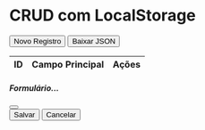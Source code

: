 <html lang="pt-br">
<head>
  <meta charset="UTF-8" />
  <meta name="viewport" content="width=device-width, initial-scale=1.0"/>
  <title>CRUD LocalStorage</title>
  <link href="https://cdn.jsdelivr.net/npm/bootstrap@5.3.0/dist/css/bootstrap.min.css" rel="stylesheet"/>
</head>
<body class="p-4">
  <h1>CRUD com LocalStorage</h1>

  <button class="btn btn-primary mb-3" onclick="crud.showForm()">Novo Registro</button>
  <button class="btn btn-secondary mb-3" onclick="crud.download()">Baixar JSON</button>

  <table class="table table-striped">
    <thead>
      <tr>
        <th>ID</th>
        <th>Campo Principal</th>
        <th>Ações</th>
      </tr>
    </thead>
    <tbody id="crud-list"></tbody>
  </table>

  <!-- Modal -->
  <div class="modal fade" id="crudModal" tabindex="-1">
    <div class="modal-dialog modal-xl">
      <div class="modal-content">
        <form id="crud-form">
          <div class="modal-header">
            <h5 class="modal-title">Formulário...</h5>
            <button type="button" class="btn-close" data-bs-dismiss="modal"></button>
          </div>
          <div class="modal-body" id="form-container"></div>
          <div class="modal-footer">
            <button type="submit" class="btn btn-success">Salvar</button>
            <button type="button" class="btn btn-secondary" data-bs-dismiss="modal">Cancelar</button>
          </div>
        </form>
      </div>
    </div>
  </div>
<template id="form-template">
    <div class="row">
    <div class="col-md-4">
      <label for="cod" class="form-label">Código do produto:</label>
      <input type="cod" class="form-control" name="cod" required>
    </div>
    <div class="col-md-8">
      <label for="desc" class="form-label">Descrição do produto:</label>
      <input type="desc" class="form-control" name="desc" required>
    </div>
    <div class="col-md-3">
      <label for="quant" class="form-label">Quantidade em estoque:</label>
      <input type="quant" class="form-control" name="quant" required>
    </div>
    <div class="col-md-3">
      <label for="larg" class="form-label">Largura do pacote(cm):</label>
      <input type="larg" class="form-control" name="larg" required>
    </div>
     <div class="col-md-3">
      <label for="art" class="form-label">Altura do pacote(cm):</label>
      <input type="art" class="form-control" name="alt" required>
    </div>
     <div class="col-md-3">
      <label for="larg" class="form-label">Profundidade do pacote(cm):</label>
      <input type="larg" class="form-control" name="larg" required>
    </div>
     <div class="col-md-6">
      <label for="larg" class="form-label">Peso do pacote(kg):</label>
      <input type="larg" class="form-control" name="larg" required>
    </div>
     <div class="col-md-6">
      <label for="larg" class="form-label">Preço de venda(R$):</label>
      <input type="larg" class="form-control" name="larg" required>
    </div>
    </div>
</template>
<script src="https://cdn.jsdelivr.net/npm/bootstrap@5.3.0/dist/js/bootstrap.bundle.min.js"></script>
  <script src="crud.js"></script>
</body>
</html>
